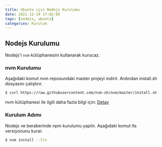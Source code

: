 ```yaml
---
title: Ubuntu için Nodejs Kurulumu
date: 2021-12-19 17:02:05
tags: [nodejs, ubuntu]
categories: Kurulum
---
```

## Nodejs Kurulumu
Nodejs'i ``nvm`` kütüphanesini kullanarak kurucaz.
### nvm Kurulumu
Aşağıdaki komut nvm reposundaki master projeyi indirir. Ardından install.sh dosyasını çalıştırır.
```bash
$ curl https://raw.githubusercontent.com/nvm-sh/nvm/master/install.sh | bash
```

nvm kütüphanesi ile ilgili daha fazla bilgi için: [Detay](https://github.com/nvm-sh/nvm)

### Kurulum Adımı
Nodejs ve beraberinde npm kurulumu yapılır. Aşağıdaki komut lts versiyonunu kurar.
```bash
$ nvm install --lts
```